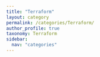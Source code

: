 ```yaml
---
title: "Terraform"
layout: category
permalink: /categories/Terraform/
author_profile: true
taxonomy: Terraform
sidebar:
  nav: "categories"
---
```

